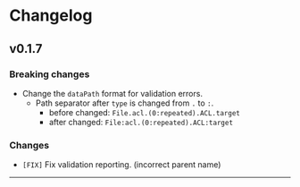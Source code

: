 # Changelog

## v0.1.7
### Breaking changes
* Change the `dataPath` format for validation errors.
  * Path separator after `type` is changed from `.` to `:`.
    * before changed: `File.acl.(0:repeated).ACL.target`
    * after changed: `File:acl.(0:repeated).ACL:target`

### Changes
* `[FIX]` Fix validation reporting. (incorrect parent name)

---

